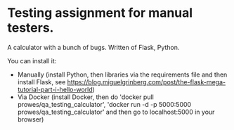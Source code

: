 # Testing assignment for manual testers.
A calculator with a bunch of bugs.
Written of Flask, Python.

You can install it:
* Manually (install Python, then libraries via the requirements file and then install Flask, see https://blog.miguelgrinberg.com/post/the-flask-mega-tutorial-part-i-hello-world)
* Via Docker (install Docker, then do 'docker pull prowes/qa_testing_calculator', 'docker run -d -p 5000:5000 prowes/qa_testing_calculator' and then go to localhost:5000 in your browser)
